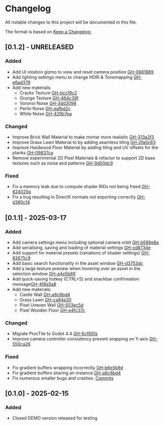 # Changelog

All notable changes to this project will be documented in this file.

The format is based on [Keep a Changelog](https://keepachangelog.com/en/1.1.0/),


## [0.1.2] - UNRELEASED

### Added
- Add UI rotation gizmo to view and reset camera position [GH-0681889](https://github.com/AnalyticalGoose/ProcTile/commit/0681889d27c2d53c528e9beaba9128eaee4275aa)
- Add lighting settings menu to change HDRI & Tonemapping [GH-e6ad379](https://github.com/AnalyticalGoose/ProcTile/commit/e6ad379516dea5baf81435ba935e59b076783a1d)
- Add new materials: 
    - Cracks Texture [GH-bcc19c2](https://github.com/AnalyticalGoose/ProcTile/commit/bcc19c2927dab720def601cfb730aa2c2ea805d7)
    - Grunge Texture [GH-464c39f](https://github.com/AnalyticalGoose/ProcTile/commit/464c39f80426b8dc5590a64e6aa079ffbb193353)
    - Voronoi Noise [GH-3dd3098](https://github.com/AnalyticalGoose/ProcTile/commit/3dd30987e05edcaa7c599f56b7a6ccfd0bf56360)
    - Perlin Noise [GH-eafbd2c](https://github.com/AnalyticalGoose/ProcTile/commit/eafbd2ce8a145f175a662ce2ba03602111340172)
    - White Noise [GH-429b7ea](https://github.com/AnalyticalGoose/ProcTile/commit/429b7ea0fc8f0145f981f94faafc6dd2fd920b95)

### Changed
- Improve Brick Wall Material to make mortar more realistic [GH-313a2f3](https://github.com/AnalyticalGoose/ProcTile/commit/313a2f39fbc86c69082b6ceab349872c5c0f9ade)
- Improve Grass Lawn Material to by adding seamless tiling [GH-2fa0c63](https://github.com/AnalyticalGoose/ProcTile/commit/2fa0c63593d12aa1d77310c417ab7ad6d7de0b13)
- Improve Hardwood Floor Material by adding tiling and UV offsets for the planks [GH-09837ca](https://github.com/AnalyticalGoose/ProcTile/commit/09837caf9b87d4e42f2935840a53c156025332e2)
- Remove experimental 2D Pixel Materials & refactor to support 2D base textures such as noise and patterns [GH-9d00dc9](https://github.com/AnalyticalGoose/ProcTile/commit/9d00dc9dafddc0700427458f569add1279a49cb9)

### Fixed
- Fix a memory leak due to compute shader RIDs not being freed [GH-824020a](https://github.com/AnalyticalGoose/ProcTile/commit/824020a8c7a52bee3351f54775c115ed455e3157)
- Fix a bug resulting in DirectX normals not exporting correctly [GH-d380c14](https://github.com/AnalyticalGoose/ProcTile/commit/d380c1468adcda088bb9d46824b1179d524a68ad#diff-654237cf80a113c0176d04de0e79c80e8ad9f980800baaafc6d74fc93001daae) 


## [0.1.1] - 2025-03-17
 
### Added
- Add camera settings menu including optional camera orbit [GH-b588e8a](https://github.com/AnalyticalGoose/ProcTile/issues/9)
- Add serialising, saving and loading of material settings [GH-cd8734e](https://github.com/AnalyticalGoose/ProcTile/commit/cd8734e0c638facd1939f6820de727f01a93c165)
- Add support for material presets (variations of shader settings) [GH-82675c9](https://github.com/AnalyticalGoose/ProcTile/commit/82675c98a00af282d2ae5cc692433a1dac44005c)
- Add basic search functionality in the asset window [GH-d3753dc](https://github.com/AnalyticalGoose/ProcTile/commit/d3753dce171e2da80f9ea1da2234588f761316c7)
- Add a large texture preview when hovering over an asset in the selection window [GH-a4e5b69](https://github.com/AnalyticalGoose/ProcTile/commit/a4e5b69baedf8a8f25609d8c87ecb9821bb6bd29)
- Add quick-saving hotkey (CTRL+S) and snackbar confirmation message[GH-4f8a5a8](https://github.com/AnalyticalGoose/ProcTile/commit/4f8a5a80257ca6d4ceacaf4e1c2d33b8bcd485da)
- Add new materials: 
    - Castle Wall [GH-a6c6bd4](https://github.com/AnalyticalGoose/ProcTile/commit/a6c6bd4c5b74642acad7e0fa228899e553a926cc)
    - Grass Lawn [GH-ca64e20](https://github.com/AnalyticalGoose/ProcTile/commit/ca64e20654e82872868e5d6087de6f7a972f6aa1)
    - Pixel Uneven Wall [GH-503ec5d](https://github.com/AnalyticalGoose/ProcTile/commit/503ec5d7797b9ac0d2da7bf93ac0f8ab01b35d6a)
    - Pixel Wooden Floor [GH-e4fc37c](https://github.com/AnalyticalGoose/ProcTile/commit/e4fc37c0fa5c6e5c4b673ac64ed4fcef0efbd708)

### Changed
- Migrate ProcTile to Godot 4.4 [GH-6cf65fa](https://github.com/AnalyticalGoose/ProcTile/commit/6cf65fac14d2ec063a3a27a007d29ca50083b416)
- Improve camera controller consistency prevent snapping on Y-axis [GH-550ca26](https://github.com/AnalyticalGoose/ProcTile/issues/8)
 
### Fixed
- Fix gradient buffers wrapping incorrectly [GH-b6e5b9d](https://github.com/AnalyticalGoose/ProcTile/issues/7)
- Fix gradient buffers sharing an instance [GH-a6c6bd4](https://github.com/AnalyticalGoose/ProcTile/commit/a6c6bd4c5b74642acad7e0fa228899e553a926cc)
- Fix numerous smaller bugs and crashes. [Commits](https://github.com/AnalyticalGoose/ProcTile/commits/main/)

 
## [0.1.0] - 2025-02-15
 
### Added
- Closed DEMO version released for testing